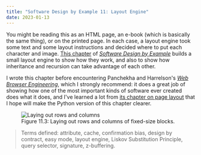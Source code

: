 ```yaml
---
title: "Software Design by Example 11: Layout Engine"
date: 2023-01-13
---
```


You might be reading this as an HTML page,
an e-book (which is basically the same thing),
or on the printed page.
In each case,
a layout engine took some text and some layout instructions
and decided where to put each character and image.
[This chapter][sdxjs_layout] of [*Software Design by Example*][sdxjs]
builds a small layout engine to show how they work,
and also to show how inheritance and recursion can take advantage of each other.

I wrote this chapter before encountering Panchekha and Harrelson's [*Web Browser Engineering*][browser],
which I strongly recommend:
it does a great job of showing how one of the most important kinds of software ever created does what it does,
and I've learned a lot from [its chapter on page layout][browser_layout]
that I hope will make the Python version of this chapter clearer.

<figure id="layout-engine-layout" class="center">
  <img src="@root/sdxjs/layout-engine/layout.svg" alt="Laying out rows and columns" class="centered">
  <figcaption>Figure 11.3: Laying out rows and columns of fixed-size blocks.</figcaption>
</figure>

> Terms defined: attribute, cache, confirmation bias, design by contract, easy mode, layout engine, Liskov Substitution Principle, query selector, signature, z-buffering.

[browser]: https://browser.engineering/
[browser_layout]: https://browser.engineering/layout.html
[sdxjs]: @root/sdxjs/
[sdxjs_layout]: @root/sdxjs/layout-engine/
